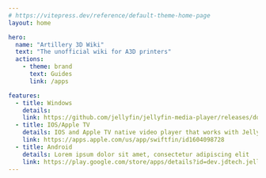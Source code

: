 ```yaml
---
# https://vitepress.dev/reference/default-theme-home-page
layout: home

hero:
  name: "Artillery 3D Wiki"
  text: "The unofficial wiki for A3D printers"
  actions:
    - theme: brand
      text: Guides
      link: /apps

features:
  - title: Windows
    details:
    link: https://github.com/jellyfin/jellyfin-media-player/releases/download/v1.9.0/JellyfinMediaPlayer-1.9.0-windows-x64.exe
  - title: IOS/Apple TV
    details: IOS and Apple TV native video player that works with Jellyfin
    link: https://apps.apple.com/us/app/swiftfin/id1604098728
  - title: Android
    details: Lorem ipsum dolor sit amet, consectetur adipiscing elit
    link: https://play.google.com/store/apps/details?id=dev.jdtech.jellyfin&hl=en_US&gl=US
---
```


